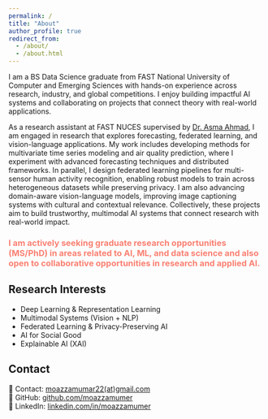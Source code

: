 ```yaml
---
permalink: /
title: "About"
author_profile: true
redirect_from: 
  - /about/
  - /about.html
---
```


I am a BS Data Science graduate from FAST National University of Computer and Emerging Sciences with hands-on experience across research, industry, and global competitions. I enjoy building impactful AI systems and collaborating on projects that connect theory with real-world applications.

As a research assistant at FAST NUCES supervised by [Dr. Asma Ahmad](https://lhr.nu.edu.pk/fsc/facultyProfile/4335), I am engaged in research that explores forecasting, federated learning, and vision-language applications. My work includes developing methods for multivariate time series modeling and air quality prediction, where I experiment with advanced forecasting techniques and distributed frameworks.
In parallel, I design federated learning pipelines for multi-sensor human activity recognition, enabling robust models to train across heterogeneous datasets while preserving privacy. I am also advancing domain-aware vision-language models, improving image captioning systems with cultural and contextual relevance. Collectively, these projects aim to build trustworthy, multimodal AI systems that connect research with real-world impact.

### <span style="color: salmon;">I am actively seeking graduate research opportunities (MS/PhD) in areas related to AI, ML, and data science and also open to collaborative opportunities in research and applied AI.</span>

## Research Interests  
- Deep Learning & Representation Learning
- Multimodal Systems (Vision + NLP)
- Federated Learning & Privacy-Preserving AI  
- AI for Social Good
- Explainable AI (XAI)

## Contact
📩 Contact: [moazzamumar22(at)gmail.com](mailto:moazzamumar22@gmail.com)  
🔗 GitHub: [github.com/moazzamumer](https://github.com/moazzamumer)  
🔗 LinkedIn: [linkedin.com/in/moazzamumer](https://linkedin.com/in/moazzamumer)  